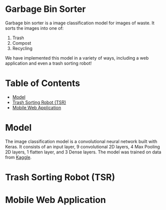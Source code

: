 # Garbage Bin Sorter
Garbage bin sorter is a image classification model for images of waste. It sorts the images into one of:

 1. Trash
 2. Compost
 3. Recycling

We have implemented this model in a variety of ways, including a web application and even a trash sorting robot! 

# Table of Contents
- [Model](#model)
- [Trash Sorting Robot (TSR)](#trash-sorting-robot-tsr)
- [Mobile Web Application](#mobile-web-application)


# Model
The image classification model is a convolutional neural network built with Keras. It consists of an input layer, 9 convolutional 2D layers, 4 Max Pooling 2D layers, 1 flatten layer, and 3 Dense layers. The model was trained on data from [Kaggle](https://www.kaggle.com/datasets/mostafaabla/garbage-classification?select=garbage_classification). 

# Trash Sorting Robot (TSR)

# Mobile Web Application
